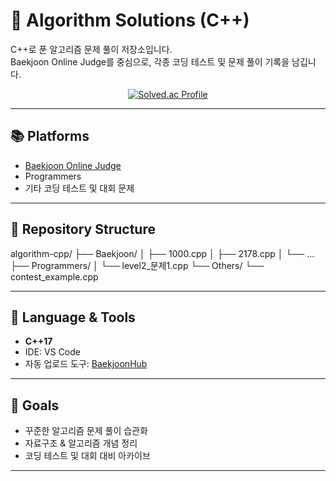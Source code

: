 # 🧩 Algorithm Solutions (C++)

C++로 푼 알고리즘 문제 풀이 저장소입니다.  
Baekjoon Online Judge를 중심으로, 각종 코딩 테스트 및 문제 풀이 기록을 남깁니다.  

<p align="center">
  <a href="https://solved.ac/dlwlgns720/">
    <img src="http://mazassumnida.wtf/api/v2/generate_badge?boj=dlwlgns720" alt="Solved.ac Profile"/>
  </a>
</p>

---

## 📚 Platforms
- [Baekjoon Online Judge](https://www.acmicpc.net/user/PsyproLEE)  
- Programmers  
- 기타 코딩 테스트 및 대회 문제  

---

## 📂 Repository Structure
algorithm-cpp/
├── Baekjoon/
│ ├── 1000.cpp
│ ├── 2178.cpp
│ └── ...
├── Programmers/
│ └── level2_문제1.cpp
└── Others/
└── contest_example.cpp

---

## 🚀 Language & Tools
- **C++17**  
- IDE: VS Code  
- 자동 업로드 도구: [BaekjoonHub](https://github.com/BaekjoonHub/BaekjoonHub)  

---

## 🎯 Goals
- 꾸준한 알고리즘 문제 풀이 습관화  
- 자료구조 & 알고리즘 개념 정리  
- 코딩 테스트 및 대회 대비 아카이브  

---
